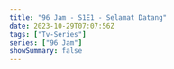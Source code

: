 ```yaml
---
title: "96 Jam - S1E1 - Selamat Datang"
date: 2023-10-29T07:07:56Z
tags: ["Tv-Series"]
series: ["96 Jam"]
showSummary: false
---
```


  <mux-player stream-type="on-demand"
  src="https://kp3d-my.sharepoint.com/personal/ryoo_kp3d_onmicrosoft_com/_layouts/15/download.aspx?share=EbiG0sh8IlxDizP0_qMNIjAB7WFLk7PQFzUJQpshFrpTXQ" prefer-playback="mse" controls>
  </mux-player>
  
  
  <script src="https://cdn.jsdelivr.net/npm/@mux/mux-player"></script>
  
 <script type="application/ld+json">
 {
  "@context": "https://schema.org/",
  "@type": "VideoObject",
  "name": "96 Jam - S1E1 - Selamat Datang",
  "contentUrl": "https://stream.mux.com/018WDmFvhBW00qQCj01qctAIrG9uihOH4XusDn9zDnShXE.m3u8",
  "thumbnailUrl": "https://www.themoviedb.org/t/p/original/k2UdsO3WdcMshpPm7uZimLgOErS.jpg?width=314&fit_mode=preserve&time=25",
  "uploadDate": "2023-10-29T07:07:56Z",
}

</script>